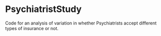 # PsychiatristStudy
Code for an analysis of variation in whether Psychiatrists accept different types of insurance or not.
